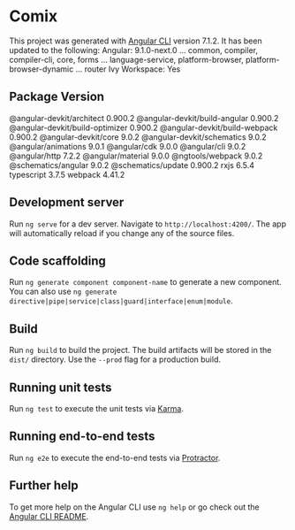 # Comix

This project was generated with [Angular CLI](https://github.com/angular/angular-cli) version 7.1.2. It has been updated to the following: 
Angular: 9.1.0-next.0
... common, compiler, compiler-cli, core, forms
... language-service, platform-browser, platform-browser-dynamic
... router
Ivy Workspace: Yes

Package                           Version
-----------------------------------------------------------
@angular-devkit/architect         0.900.2
@angular-devkit/build-angular     0.900.2
@angular-devkit/build-optimizer   0.900.2
@angular-devkit/build-webpack     0.900.2
@angular-devkit/core              9.0.2
@angular-devkit/schematics        9.0.2
@angular/animations               9.0.1
@angular/cdk                      9.0.0
@angular/cli                      9.0.2
@angular/http                     7.2.2
@angular/material                 9.0.0
@ngtools/webpack                  9.0.2
@schematics/angular               9.0.2
@schematics/update                0.900.2
rxjs                              6.5.4
typescript                        3.7.5
webpack                           4.41.2

## Development server

Run `ng serve` for a dev server. Navigate to `http://localhost:4200/`. The app will automatically reload if you change any of the source files.

## Code scaffolding

Run `ng generate component component-name` to generate a new component. You can also use `ng generate directive|pipe|service|class|guard|interface|enum|module`.

## Build

Run `ng build` to build the project. The build artifacts will be stored in the `dist/` directory. Use the `--prod` flag for a production build.

## Running unit tests

Run `ng test` to execute the unit tests via [Karma](https://karma-runner.github.io).

## Running end-to-end tests

Run `ng e2e` to execute the end-to-end tests via [Protractor](http://www.protractortest.org/).

## Further help

To get more help on the Angular CLI use `ng help` or go check out the [Angular CLI README](https://github.com/angular/angular-cli/blob/master/README.md).
